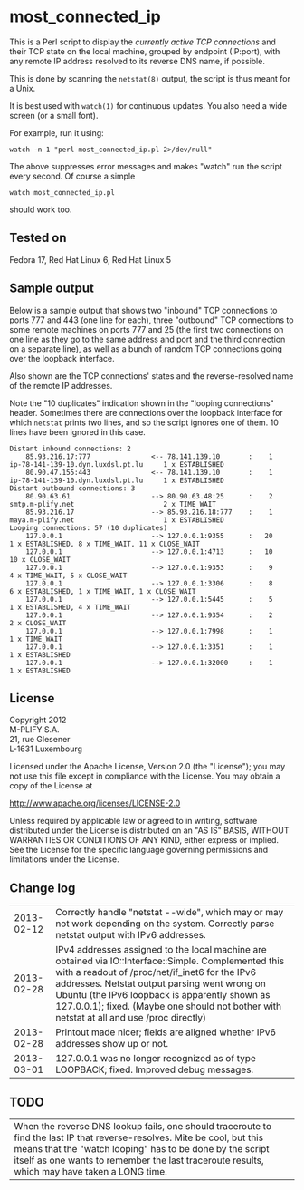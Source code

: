 most_connected_ip
=================

This is a Perl script to display the <em>currently active TCP connections</em> and their TCP
state on the local machine, grouped by endpoint (IP:port), with any remote IP address resolved 
to its reverse DNS name, if possible. 

This is done by scanning the `netstat(8)` output, the script is thus meant for a Unix.

It is best used with `watch(1)` for continuous updates. You also need a wide screen (or a small font).

For example, run it using:

    watch -n 1 "perl most_connected_ip.pl 2>/dev/null"

The above suppresses error messages and makes "watch" run the script every second. Of course a simple

    watch most_connected_ip.pl 

should work too.
   
Tested on
---------

Fedora 17, Red Hat Linux 6, Red Hat Linux 5

Sample output
-------------

Below is a sample output that shows two "inbound" TCP connections to ports 777 and 443 (one line for
each), three "outbound" TCP connections to some remote machines on ports 777 and 25 (the first two
connections on one line as they go to the same address and port and the third connection on a separate
line), as well as a bunch of random TCP connections going over the loopback interface. 

Also shown are the TCP connections' states and the reverse-resolved name of the remote IP addresses.

Note the "10 duplicates" indication shown in the "looping connections" header. Sometimes there are connections
over the loopback interface for which `netstat` prints two lines, and so the script ignores one of them. 10
lines have been ignored in this case.


    Distant inbound connections: 2
        85.93.216.17:777               <-- 78.141.139.10       :    1        ip-78-141-139-10.dyn.luxdsl.pt.lu     1 x ESTABLISHED
        80.90.47.155:443               <-- 78.141.139.10       :    1        ip-78-141-139-10.dyn.luxdsl.pt.lu     1 x ESTABLISHED
    Distant outbound connections: 3
        80.90.63.61                    --> 80.90.63.48:25      :    2        smtp.m-plify.net                      2 x TIME_WAIT
        85.93.216.17                   --> 85.93.216.18:777    :    1        maya.m-plify.net                      1 x ESTABLISHED
    Looping connections: 57 (10 duplicates)
        127.0.0.1                      --> 127.0.0.1:9355      :   20                                              1 x ESTABLISHED, 8 x TIME_WAIT, 11 x CLOSE_WAIT
        127.0.0.1                      --> 127.0.0.1:4713      :   10                                             10 x CLOSE_WAIT
        127.0.0.1                      --> 127.0.0.1:9353      :    9                                              4 x TIME_WAIT, 5 x CLOSE_WAIT
        127.0.0.1                      --> 127.0.0.1:3306      :    8                                              6 x ESTABLISHED, 1 x TIME_WAIT, 1 x CLOSE_WAIT
        127.0.0.1                      --> 127.0.0.1:5445      :    5                                              1 x ESTABLISHED, 4 x TIME_WAIT
        127.0.0.1                      --> 127.0.0.1:9354      :    2                                              2 x CLOSE_WAIT
        127.0.0.1                      --> 127.0.0.1:7998      :    1                                              1 x TIME_WAIT
        127.0.0.1                      --> 127.0.0.1:3351      :    1                                              1 x ESTABLISHED
        127.0.0.1                      --> 127.0.0.1:32000     :    1                                              1 x ESTABLISHED

License
-------

Copyright 2012<br>
M-PLIFY S.A.<br>
21, rue Glesener<br>
L-1631 Luxembourg

Licensed under the Apache License, Version 2.0 (the "License");
you may not use this file except in compliance with the License.
You may obtain a copy of the License at

http://www.apache.org/licenses/LICENSE-2.0

Unless required by applicable law or agreed to in writing, software
distributed under the License is distributed on an "AS IS" BASIS,
WITHOUT WARRANTIES OR CONDITIONS OF ANY KIND, either express or implied.
See the License for the specific language governing permissions and
limitations under the License.

Change log
----------

<table>
<tr>
<td>2013-02-12</td>
<td>Correctly handle "netstat --wide", which may or may not work depending on the system. 
Correctly parse netstat output with IPv6 addresses.</td>
</tr>
<tr>
<td>2013-02-28</td>
<td>IPv4 addresses assigned to the local machine are obtained via IO::Interface::Simple. 
Complemented this with a readout of /proc/net/if_inet6 for the IPv6 addresses.
Netstat output parsing went wrong on Ubuntu (the IPv6 loopback is apparently shown as
127.0.0.1); fixed. (Maybe one should not bother with netstat at all and use /proc directly)</td>
</tr>
<tr>
<td>2013-02-28</td>
<td>Printout made nicer; fields are aligned whether IPv6 addresses show up or not.</td>
</tr>
<tr>
<td>2013-03-01</td>
<td>127.0.0.1 was no longer recognized as of type LOOPBACK; fixed. Improved debug messages.</td>
</tr>
</table>

TODO
----

<table>
<tr>
<td>When the reverse DNS lookup fails, one should traceroute to find the last IP that reverse-resolves. Mite be
cool, but this means that the "watch looping" has to be done by the script itself as one wants to remember the
last traceroute results, which may have taken a LONG time.</td>
</tr>
</table>




